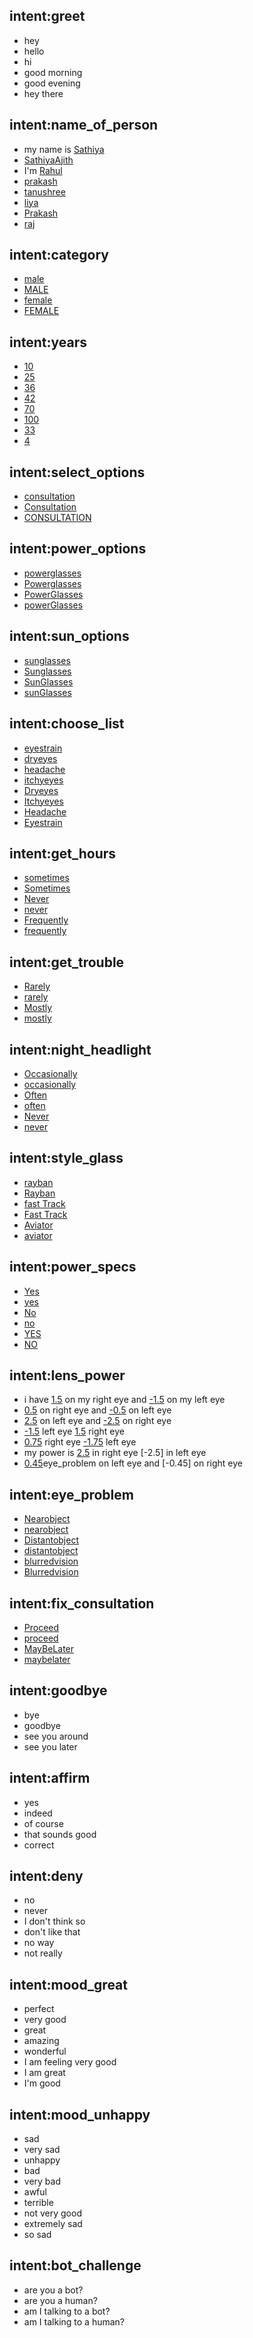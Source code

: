 ## intent:greet
- hey
- hello
- hi
- good morning
- good evening
- hey there

## intent:name_of_person
- my name is [Sathiya](namedetails) 
- [Sathiya](namedetails)[Ajith](namedetails)
- I'm [Rahul](namedetails)
- [prakash](namedetails)
- [tanushree](namedetails)
- [liya](namedetails)
- [Prakash](namedetails)
- [raj](namedetails)
## intent:category
- [male](categotydetails)
- [MALE](categotydetails)
- [female](categotydetails)
- [FEMALE](categotydetails)

## intent:years
- [10](agedetails)
- [25](agedetails)
- [36](agedetails)
- [42](agedetails)
- [70](agedetails)
- [100](agedetails)
- [33](agedetails)
- [4](agedetails)

## intent:select_options
- [consultation](selectoption)
- [Consultation](selectoption)
- [CONSULTATION](selectoption)

## intent:power_options
- [powerglasses](poweroption)
- [Powerglasses](poweroption)
- [PowerGlasses](poweroption)
- [powerGlasses](poweroption)


## intent:sun_options
- [sunglasses](sunoption)
- [Sunglasses](sunoption)
- [SunGlasses](sunoption)
- [sunGlasses](sunoption)

## intent:choose_list
- [eyestrain](disease)
- [dryeyes](disease)
- [headache](disease)
- [itchyeyes](disease)
- [Dryeyes](disease)
- [Itchyeyes](disease)
- [Headache](disease)
- [Eyestrain](disease)

## intent:get_hours
- [sometimes](hours)
- [Sometimes](hours)
- [Never](hours)
- [never](hours)
- [Frequently](hours)
- [frequently](hours)

## intent:get_trouble
- [Rarely](trouble)
- [rarely](trouble)
- [Mostly](trouble)
- [mostly](trouble)


## intent:night_headlight
- [Occasionally](night)
- [occasionally](night)
- [Often](night)
- [often](night)
- [Never](night)
- [never](night)

## intent:style_glass
- [rayban](style)
- [Rayban](style)
- [fast Track](style)
- [Fast Track](style)
- [Aviator](style)
- [aviator](style)

## intent:power_specs
- [Yes](specs)
- [yes](specs)
- [No](specs)
- [no](specs)
- [YES](specs) 
- [NO](specs)

## intent:lens_power
- i have [1.5](lenspower) on my right eye and [-1.5](lenspower) on my left eye
- [0.5](lenspower) on right eye and [-0.5](lenspower) on left eye
- [2.5](lenspower) on left eye and [-2.5](lenspower) on right eye
- [-1.5](lenspower) left eye [1.5](lenspower) right eye
- [0.75](lenspower) right eye [-1.75](lenspower) left eye
- my power is [2.5](lenspower) in right eye [-2.5] in left eye
- [0.45](lenspower)eye_problem on left eye and [-0.45] on right eye


## intent:eye_problem
- [Nearobject](vision)
- [nearobject](vision)
- [Distantobject](vision)
- [distantobject](vision)
- [blurredvision](vision)
- [Blurredvision](vision)

## intent:fix_consultation
- [Proceed](fix)
- [proceed](fix)
- [MayBeLater](fix)
- [maybelater](fix)























## intent:goodbye
- bye
- goodbye
- see you around
- see you later

## intent:affirm
- yes
- indeed
- of course
- that sounds good
- correct

## intent:deny
- no
- never
- I don't think so
- don't like that
- no way
- not really

## intent:mood_great
- perfect
- very good
- great
- amazing
- wonderful
- I am feeling very good
- I am great
- I'm good

## intent:mood_unhappy
- sad
- very sad
- unhappy
- bad
- very bad
- awful
- terrible
- not very good
- extremely sad
- so sad

## intent:bot_challenge
- are you a bot?
- are you a human?
- am I talking to a bot?
- am I talking to a human?
